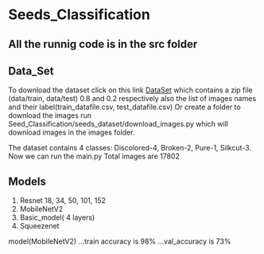 # Seeds_Classification
## All the runnig code is in the src folder

## Data_Set
   To download the dataset click on this link [DataSet](https://iiitaphyd-my.sharepoint.com/:u:/g/personal/sandeep_nagar_research_iiit_ac_in/ESRAH-P_QKJEgNZAHP7vc4ABw9CycnUYBokWc9tbscfJzg?e=s6TtT3)
which contains a zip file (data/train, data/test) 0.8 and 0.2 respectively  also the list of images names and their label(train_datafile.csv, test_datafile.csv) 
   Or  create a folder to download the images run Seed_Classification/seeds_dataset/download_images.py which will download images in the images folder.

   The dataset contains 4 classes: Discolored-4, Broken-2, Pure-1, Silkcut-3.
   Now we can run the main.py 
   Total images are 17802


## Models
1. Resnet 18, 34, 50, 101, 152
2. MobileNetV2
3. Basic_model( 4 layers)
4. Squeezenet



model(MobileNetV2)
  ...train accuracy is 98%
  ...val_accuracy is 73%
